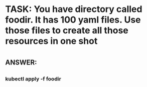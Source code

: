 
#
# TASK: You have directory called foodir. It has 100 yaml files. Use those files to create all those resources in one shot
#

## 
## ANSWER:
##

###
### kubectl apply -f foodir
###
